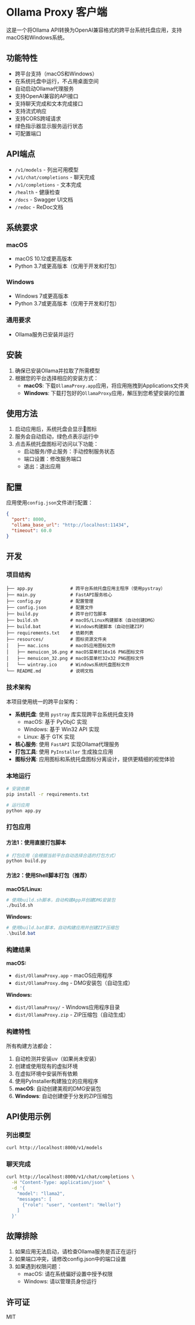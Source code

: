 # Ollama Proxy 客户端

这是一个将Ollama API转换为OpenAI兼容格式的跨平台系统托盘应用，支持macOS和Windows系统。

## 功能特性

- 跨平台支持（macOS和Windows）
- 在系统托盘中运行，不占用桌面空间
- 自动启动Ollama代理服务
- 支持OpenAI兼容的API接口
- 支持聊天完成和文本完成接口
- 支持流式响应
- 支持CORS跨域请求
- 绿色指示器显示服务运行状态
- 可配置端口

## API端点

- `/v1/models` - 列出可用模型
- `/v1/chat/completions` - 聊天完成
- `/v1/completions` - 文本完成
- `/health` - 健康检查
- `/docs` - Swagger UI文档
- `/redoc` - ReDoc文档

## 系统要求

### macOS
- macOS 10.12或更高版本
- Python 3.7或更高版本（仅用于开发和打包）

### Windows
- Windows 7或更高版本
- Python 3.7或更高版本（仅用于开发和打包）

### 通用要求
- Ollama服务已安装并运行

## 安装

1. 确保已安装Ollama并拉取了所需模型
2. 根据您的平台选择相应的安装方式：
   - **macOS**: 下载`OllamaProxy.app`应用，将应用拖拽到Applications文件夹
   - **Windows**: 下载打包好的`OllamaProxy`应用，解压到您希望安装的位置

## 使用方法

1. 启动应用后，系统托盘会显示🦙图标
2. 服务会自动启动，绿色点表示运行中
3. 点击系统托盘图标可访问以下功能：
   - 启动服务/停止服务：手动控制服务状态
   - 端口设置：修改服务端口
   - 退出：退出应用

## 配置

应用使用`config.json`文件进行配置：

```json
{
  "port": 8000,
  "ollama_base_url": "http://localhost:11434",
  "timeout": 60.0
}
```

## 开发

### 项目结构

```
├── app.py              # 跨平台系统托盘应用主程序（使用pystray）
├── main.py             # FastAPI服务核心
├── config.py           # 配置管理
├── config.json         # 配置文件
├── build.py            # 跨平台打包脚本
├── build.sh            # macOS/Linux构建脚本（自动创建DMG）
├── build.bat           # Windows构建脚本（自动创建ZIP）
├── requirements.txt    # 依赖列表
├── resources/          # 图标资源文件夹
│   ├── mac.icns        # macOS应用图标文件
│   ├── menuicon_16.png # macOS菜单栏16x16 PNG图标文件
│   ├── menuicon_32.png # macOS菜单栏32x32 PNG图标文件
│   └── wintray.ico     # Windows系统托盘图标文件
└── README.md           # 说明文档
```

### 技术架构

本项目使用统一的跨平台架构：
- **系统托盘**: 使用 `pystray` 库实现跨平台系统托盘支持
  - macOS: 基于 PyObjC 实现
  - Windows: 基于 Win32 API 实现
  - Linux: 基于 GTK 实现
- **核心服务**: 使用 `FastAPI` 实现Ollama代理服务
- **打包工具**: 使用 `PyInstaller` 生成独立应用
- **图标分离**: 应用图标和系统托盘图标分离设计，提供更精细的视觉体验

### 本地运行

```bash
# 安装依赖
pip install -r requirements.txt

# 运行应用
python app.py
```

### 打包应用

#### 方法1：使用直接打包脚本
```bash
# 打包应用（会根据当前平台自动选择合适的打包方式）
python build.py
```

#### 方法2：使用Shell脚本打包（推荐）

**macOS/Linux:**
```bash
# 使用build.sh脚本，自动构建App并创建DMG安装包
./build.sh
```

**Windows:**
```powershell
# 使用build.bat脚本，自动构建应用并创建ZIP压缩包
.\build.bat
```

### 构建结果

**macOS:**
- `dist/OllamaProxy.app` - macOS应用程序
- `dist/OllamaProxy.dmg` - DMG安装包（自动生成）

**Windows:**
- `dist/OllamaProxy/` - Windows应用程序目录
- `dist/OllamaProxy.zip` - ZIP压缩包（自动生成）

### 构建特性

所有构建方法都会：
1. 自动检测并安装uv（如果尚未安装）
2. 创建或使用现有的虚拟环境
3. 在虚拟环境中安装所有依赖
4. 使用PyInstaller构建独立的应用程序
5. **macOS**: 自动创建美观的DMG安装包
6. **Windows**: 自动创建便于分发的ZIP压缩包

## API使用示例

### 列出模型
```bash
curl http://localhost:8000/v1/models
```

### 聊天完成
```bash
curl http://localhost:8000/v1/chat/completions \
  -H "Content-Type: application/json" \
  -d '{
    "model": "llama2",
    "messages": [
      {"role": "user", "content": "Hello!"}
    ]
  }'
```

## 故障排除

1. 如果应用无法启动，请检查Ollama服务是否正在运行
2. 如果端口冲突，请修改config.json中的端口设置
3. 如果遇到权限问题：
   - macOS: 请在系统偏好设置中授予权限
   - Windows: 请以管理员身份运行

## 许可证

MIT